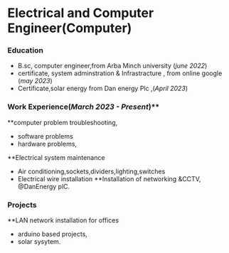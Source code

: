# Electrical and Computer Engineer(Computer)

### Education
- B.sc, computer engineer,from Arba Minch university (_june 2022_)
- certificate, system adminstration & Infrastracture , from online google (_may 2023_)
- Certificate,solar energy from Dan energy Plc ,(_April 2023_)

### Work Experience(_March 2023 - Present_)**
**computer problem troubleshooting, 
- software problems
- hardware problems,
  
**Electrical system maintenance
- Air conditioning,sockets,dividers,lighting,switches
- Electrical wire installation
**Installation of networking &CCTV, @DanEnergy plC.
### Projects
**LAN network installation for offices 
- arduino based projects, 
- solar sysytem.
